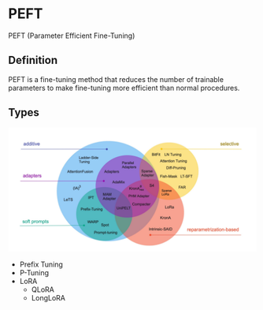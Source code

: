 # PEFT

PEFT (Parameter Efficient Fine-Tuning)

## Definition

PEFT is a fine-tuning method that reduces the number of trainable parameters to make fine-tuning more efficient than normal procedures.

## Types

![peft-types](./images/peft-types.png)

- Prefix Tuning
- P-Tuning
- LoRA
  - QLoRA
  - LongLoRA
